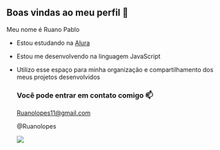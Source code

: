 ## Boas vindas ao meu perfil 💙

Meu nome é Ruano Pablo

- Estou estudando na [Alura](https://www.alura.com.br)
- Estou me desenvolvendo na linguagem JavaScript
- Utilizo esse espaço para minha organização e compartilhamento dos meus projetos desenvolvidos

  ### Você pode entrar em contato comigo 📫

  Ruanolopes11@gmail.com
  
  @Ruanolopes

  
  ![](https://media1.tenor.com/m/aSvNzSQUVwAAAAAC/luffy-gear-5.gif)
